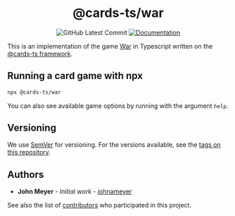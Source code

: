 <h1 align="center">@cards-ts/war</h1>
<div align="center">

![GitHub Latest Commit](https://img.shields.io/github/last-commit/johnameyer/cards-ts)
[![Documentation](https://img.shields.io/static/v1?label=docs&message=hosted&color=informational&logo=typescript)](https://johnameyer.github.io/cards-ts)
</div>

This is an implementation of the game [War](https://en.wikipedia.org/wiki/War_(card_game)) in Typescript written on the [@cards-ts framework](https://github.com/johnameyer/cards-ts).

## Running a card game with npx

```bash
npx @cards-ts/war
```

You can also see available game options by running with the argument `help`.

## Versioning

We use [SemVer](http://semver.org/) for versioning. For the versions available, see the [tags on this repository](https://github.com/johnameyer/cards-ts/tags).

## Authors

* **John Meyer** - *Initial work* - [johnameyer](https://github.com/johnameyer)

See also the list of [contributors](https://github.com/johnameyer/cards-ts/contributors) who participated in this project.